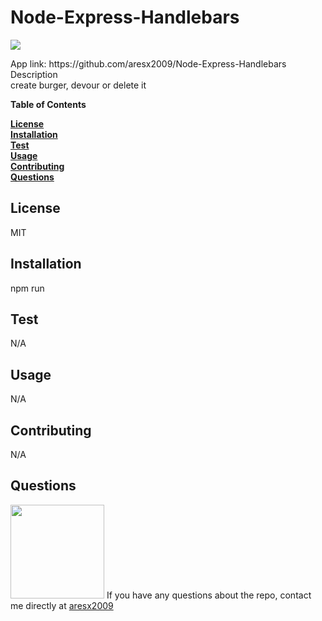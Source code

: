 
  <h1>Node-Express-Handlebars</h1>
  <p>
    <a>
        <img src= "https://img.shields.io/badge/contributor-Bro!-red">
    </a>
  </p>
  App link: https://github.com/aresx2009/Node-Express-Handlebars<br>
  Description<br>
  create burger, devour or delete it

  **Table of Contents**<br>
  
  **[License](#License)**<br>
  **[Installation](#Installation)**<br>
  **[Test](#Test)**<br>
  **[Usage](#Usage)**<br>
  **[Contributing](#Contributing)**<br>
  **[Questions](#Questions)**<br>

  ## **License**<br>
  MIT

  ## **Installation**<br>
  npm run

  ## **Test**<br>
  N/A

  ## **Usage**<br>
  N/A

  ## **Contributing**<br>
  N/A

  ## **Questions**<br>
  <img src="https://github.com/aresx2009@gmail.com.png" width="150" height="150"/>
    If you have any questions about the repo, contact me directly at <a href="mailto:aresx2009">aresx2009</a>
  